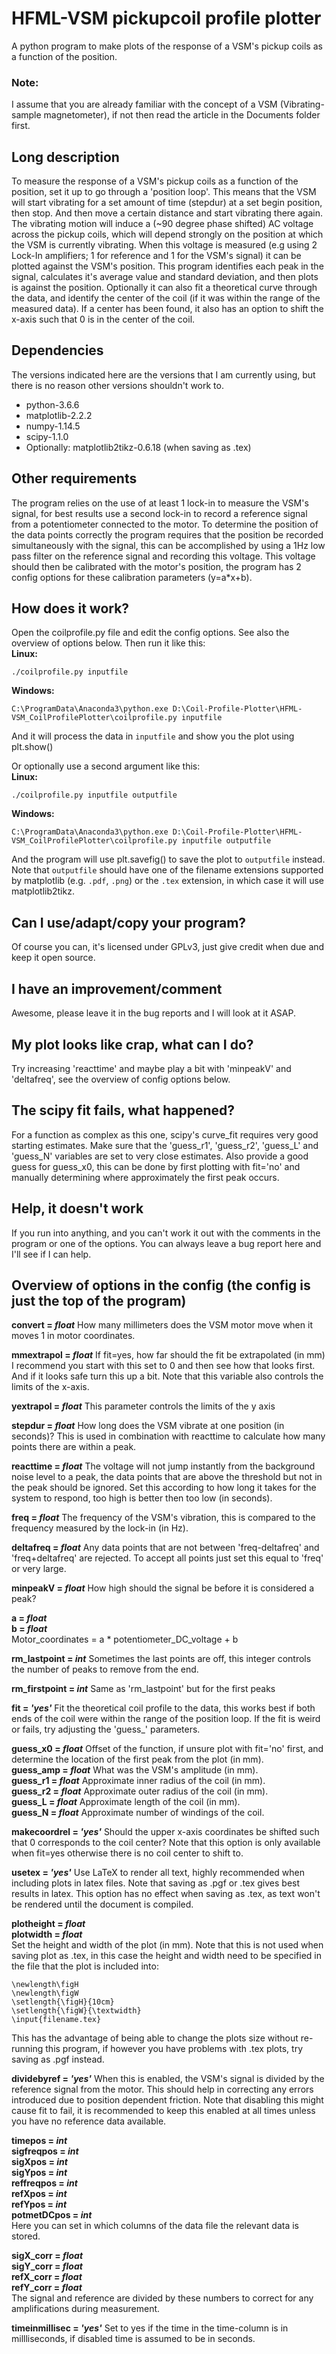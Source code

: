 # HFML-VSM pickupcoil profile plotter
A python program to make plots of the response of a VSM's pickup coils as a function of the position.

### Note:
I assume that you are already familiar with the concept of a VSM (Vibrating-sample magnetometer), if not then read the article in the Documents folder first.

## Long description
To measure the response of a VSM's pickup coils as a function of the position, set it up to go through a 'position loop'. This means that the VSM will start vibrating for a set amount of time (stepdur) at a set begin position, then stop. 
And then move a certain distance and start vibrating there again. 
The vibrating motion will induce a (~90 degree phase shifted) AC voltage across the pickup coils, which will depend strongly on the position at which the VSM is currently vibrating. 
When this voltage is measured (e.g using 2 Lock-In amplifiers; 1 for reference and 1 for the VSM's signal) it can be plotted against the VSM's position. 
This program identifies each peak in the signal, calculates it's average value and standard deviation, and then plots is against the position. 
Optionally it can also fit a theoretical curve through the data, and identify the center of the coil (if it was within the range of the measured data). 
If a center has been found, it also has an option to shift the x-axis such that 0 is in the center of the coil.

## Dependencies
The versions indicated here are the versions that I am currently using, but there is no reason other versions shouldn't work to.
- python-3.6.6
- matplotlib-2.2.2
- numpy-1.14.5
- scipy-1.1.0
- Optionally: matplotlib2tikz-0.6.18 (when saving as .tex)

## Other requirements
The program relies on the use of at least 1 lock-in to measure the VSM's signal, for best results use a second lock-in to record a reference signal from a potentiometer connected to the motor.
To determine the position of the data points correctly the program requires that the position be recorded simultaneously with the signal, this can be accomplished by using a 1Hz low pass filter on the reference signal and recording this voltage. 
This voltage should then be calibrated with the motor's position, the program has 2 config options for these calibration parameters (y=a*x+b).

## How does it work?
Open the coilprofile.py file and edit the config options. See also the overview of options below.
Then run it like this:\
**Linux:**
```
./coilprofile.py inputfile
```
**Windows:**
```
C:\ProgramData\Anaconda3\python.exe D:\Coil-Profile-Plotter\HFML-VSM_CoilProfilePlotter\coilprofile.py inputfile
```
And it will process the data in `inputfile` and show you the plot using plt.show()
 
Or optionally use a second argument like this:\
**Linux:**
```
./coilprofile.py inputfile outputfile
```
**Windows:**
```
C:\ProgramData\Anaconda3\python.exe D:\Coil-Profile-Plotter\HFML-VSM_CoilProfilePlotter\coilprofile.py inputfile outputfile
```
And the program will use plt.savefig() to save the plot to `outputfile` instead.
Note that `outputfile` should have one of the filename extensions supported by matplotlib (e.g. `.pdf`, `.png`)
or the `.tex` extension, in which case it will use matplotlib2tikz.

## Can I use/adapt/copy your program?
Of course you can, it's licensed under GPLv3, just give credit when due and keep it open source.

## I have an improvement/comment
Awesome, please leave it in the bug reports and I will look at it ASAP.

## My plot looks like crap, what can I do?
Try increasing 'reacttime' and maybe play a bit with 'minpeakV' and 'deltafreq', see the overview of config options below.

## The scipy fit fails, what happened?
For a function as complex as this one, scipy's curve_fit requires very good starting estimates. 
Make sure that the 'guess_r1', 'guess_r2', 'guess_L' and 'guess_N' variables are set to very close estimates. 
Also provide a good guess for guess_x0, this can be done by first plotting with fit='no' and manually determining where approximately the first peak occurs.

## Help, it doesn't work
If you run into anything, and you can't work it out with the comments in the program or one of the options. You can always leave a bug report here and I'll see if I can help.

## Overview of options in the config (the config is just the top of the program)

**convert = _float_** 
How many millimeters does the VSM motor move when it moves 1 in motor coordinates.

**mmextrapol = _float_**
If fit=yes, how far should the fit be extrapolated (in mm)
I recommend you start with this set to 0 and then see how that looks first. And if it looks safe turn this up a bit. Note that this variable also controls the limits of the x-axis.

**yextrapol = _float_**
This parameter controls the limits of the y axis

**stepdur = _float_**
How long does the VSM vibrate at one position (in seconds)? 
This is used in combination with reacttime to calculate how many points there are within a peak.

**reacttime = _float_**
The voltage will not jump instantly from the background noise level to a peak, the data points that are above the threshold but not in the peak should be ignored. Set this according to how long it takes for the system to respond, too high is better then too low (in seconds).

**freq = _float_**
The frequency of the VSM's vibration, this is compared to the frequency measured by the lock-in (in Hz).

**deltafreq = _float_**
Any data points that are not between 'freq-deltafreq' and 'freq+deltafreq' are rejected. To accept all points just set this equal to 'freq' or very large.

**minpeakV = _float_**
How high should the signal be before it is considered a peak?

**a = _float_**\
**b = _float_**\
Motor_coordinates = a * potentiometer_DC_voltage + b

**rm_lastpoint = _int_**
Sometimes the last points are off, this integer controls the number of peaks to remove from the end.

**rm_firstpoint = _int_**
Same as 'rm_lastpoint' but for the first peaks

**fit = _'yes'_**
Fit the theoretical coil profile to the data, this works best if both ends of the coil were within the range of the position loop. If the fit is weird or fails, try adjusting the 'guess_' parameters.

**guess_x0 = _float_** Offset of the function, if unsure plot with fit='no' first, and determine the location of the first peak from the plot (in mm).\
**guess_amp = _float_** What was the VSM's amplitude (in mm).\
**guess_r1 = _float_** Approximate inner radius of the coil (in mm).\
**guess_r2 = _float_** Approximate outer radius of the coil (in mm).\
**guess_L = _float_** Approximate length of the coil (in mm).\
**guess_N = _float_** Approximate number of windings of the coil.

**makecoordrel = _'yes'_**
Should the upper x-axis coordinates be shifted such that 0 corresponds to the coil center?
Note that this option is only available when fit=yes otherwise there is no coil center to shift to.

**usetex = _'yes'_**
Use LaTeX to render all text, highly recommended when including plots in latex files.
Note that saving as .pgf or .tex gives best results in latex. 
This option has no effect when saving as .tex, as text won't be rendered until the document is compiled.

**plotheight = _float_**\
**plotwidth = _float_**\
Set the height and width of the plot (in mm).
Note that this is not used when saving plot as .tex, in this case the height and width need to be specified in the file that the plot is included into:
```
\newlength\figH
\newlength\figW
\setlength{\figH}{10cm}
\setlength{\figW}{\textwidth}
\input{filename.tex}
```
This has the advantage of being able to change the plots size without re-running this program, if however you have problems with .tex plots, try saving as .pgf instead. 

**dividebyref = _'yes'_**
When this is enabled, the VSM's signal is divided by the reference signal from the motor.
This should help in correcting any errors introduced due to position dependent friction.
Note that disabling this might cause fit to fail, it is recommended to keep this enabled at all times unless you have no reference data available.

**timepos = _int_**\
**sigfreqpos = _int_**\
**sigXpos = _int_**\
**sigYpos = _int_**\
**reffreqpos = _int_**\
**refXpos = _int_**\
**refYpos = _int_**\
**potmetDCpos = _int_**\
Here you can set in which columns of the data file the relevant data is stored.

**sigX_corr = _float_**\
**sigY_corr = _float_**\
**refX_corr = _float_**\
**refY_corr = _float_**\
The signal and reference are divided by these numbers to correct for any amplifications during measurement.

**timeinmillisec = _'yes'_** Set to yes if the time in the time-column is in millliseconds, if disabled time is assumed to be in seconds.

